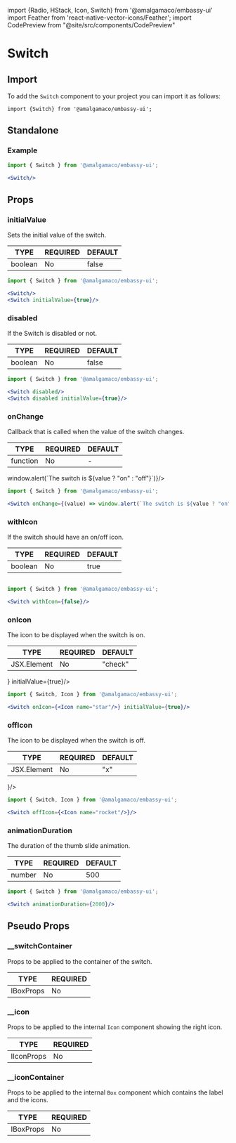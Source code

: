 import {Radio, HStack, Icon, Switch} from '@amalgamaco/embassy-ui'
import Feather from 'react-native-vector-icons/Feather';
import CodePreview from "@site/src/components/CodePreview"

# Switch

## Import 

To add the `Switch` component to your project you can import it as follows:

```tsx
import {Switch} from '@amalgamaco/embassy-ui'; 
```

## Standalone

### Example
<CodePreview>
    <Switch/>
</CodePreview>

```jsx
import { Switch } from '@amalgamaco/embassy-ui';

<Switch/>
```

## Props

### initialValue

Sets the initial value of the switch.

| TYPE    | REQUIRED | DEFAULT |
| ------- | -------- | ------- |
| boolean | No       | false   |

<CodePreview>
    <Switch/>
    <Switch initialValue={true}/>
</CodePreview>

```jsx
import { Switch } from '@amalgamaco/embassy-ui';

<Switch/>
<Switch initialValue={true}/>
```

### disabled

If the Switch is disabled or not.

| TYPE    | REQUIRED | DEFAULT |
| ------- | -------- | ------- |
| boolean | No       | false   |

<CodePreview>
        <Switch disabled/>
        <Switch disabled initialValue={true}/>
</CodePreview>

```jsx
import { Switch } from '@amalgamaco/embassy-ui';

<Switch disabled/>
<Switch disabled initialValue={true}/>
```

### onChange

Callback that is called when the value of the switch changes.

| TYPE     | REQUIRED | DEFAULT |
| -------- | -------- | ------- |
| function | No       | -       |

<CodePreview>
    <Switch onChange={(value) => window.alert(`The switch is ${value ? "on" : "off"}`)}/>
</CodePreview>

```jsx
import { Switch } from '@amalgamaco/embassy-ui';

<Switch onChange={(value) => window.alert(`The switch is ${value ? "on" : "off"}`}/>
```

### withIcon

If the switch should have an on/off icon.

| TYPE    | REQUIRED | DEFAULT |
| ------- | -------- | ------- |
| boolean | No       | true    |

<CodePreview>
    <Switch withIcon={false}/>
</CodePreview>

```jsx

import { Switch } from '@amalgamaco/embassy-ui';

<Switch withIcon={false}/>
```

### onIcon

The icon to be displayed when the switch is on.

| TYPE        | REQUIRED | DEFAULT |
| ----------- | -------- | ------- |
| JSX.Element | No       | "check" |

<CodePreview>
    <Switch onIcon={<Icon name="star"/>} initialValue={true}/>
</CodePreview>

```jsx
import { Switch, Icon } from '@amalgamaco/embassy-ui';

<Switch onIcon={<Icon name="star"/>} initialValue={true}/>
```

### offIcon

The icon to be displayed when the switch is off.

| TYPE        | REQUIRED | DEFAULT |
| ----------- | -------- | ------- |
| JSX.Element | No       | "x"     |

<CodePreview>
    <Switch offIcon={<Icon name="rocket"/>}/>
</CodePreview>

```jsx
import { Switch, Icon } from '@amalgamaco/embassy-ui';

<Switch offIcon={<Icon name="rocket"/>}/>
```

### animationDuration

The duration of the thumb slide animation.

| TYPE   | REQUIRED | DEFAULT |
| ------ | -------- | ------- |
| number | No       | 500     |

<CodePreview>
    <Switch animationDuration={2000}/>
</CodePreview>

```jsx
import { Switch } from '@amalgamaco/embassy-ui';

<Switch animationDuration={2000}/>
```

## Pseudo Props

### __switchContainer

Props to be applied to the container of the switch.

| TYPE      | REQUIRED | 
| --------- | -------- | 
| IBoxProps | No       |


### __icon

Props to be applied to the internal `Icon` component showing the right icon.

| TYPE   | REQUIRED |
| ------ | -------- |
| IIconProps | No   |

### __iconContainer

Props to be applied to the internal `Box` component which contains the label and the icons.

| TYPE   | REQUIRED |
| ------ | -------- |
| IBoxProps | No  |










